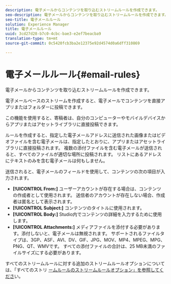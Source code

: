 ```yaml
---
description: 電子メールからコンテンツを取り込むストリームルールを作成できます。
seo-description: 電子メールからコンテンツを取り込むストリームルールを作成できます。
seo-title: 電子メールルール
solution: Experience Manager
title: 電子メールルール
uuid: 3cd27d28-b7c0-4cbc-bae3-e2ef7beacba9
translation-type: tm+mt
source-git-commit: 0c5420fcb3ba2e12375e92d4574d0a6dff310869

---
```



# 電子メールルール{#email-rules}

電子メールからコンテンツを取り込むストリームルールを作成できます。

電子メールベースのストリームを作成すると、電子メールでコンテンツを直接アプリまたはフォルダーに投稿できます。

この機能を使用すると、寄稿者は、自分のコンピューターやモバイルデバイスからアプリまたはアセットライブラリに直接投稿できます。

ルールを作成すると、指定した電子メールアドレスに送信された画像またはビデオファイルを含む電子メールは、指定したとおりに、アプリまたはアセットライブラリに直接投稿されます。 複数の添付ファイルを含む電子メールが送信されると、すべてのファイルが適切な場所に投稿されます。 リストにあるアドレスにテキストのみを含む電子メールは何もしません。

送信されると、電子メールのフィールドを使用して、コンテンツの次の項目が入力されます。

* **[!UICONTROL From:]** ユーザーアカウントが存在する場合は、コンテンツの作成者として使用されます。 送信者のアカウントが存在しない場合、作成者は匿名として表示されます。
* **[!UICONTROL Subject:]** コンテンツのタイトルに使用されます。
* **[!UICONTROL Body:]** Studio内でコンテンツの詳細を入力するために使用します。
* **[!UICONTROL Attachments:]** メディアファイルを添付する必要があります。添付しないと、電子メールは無視されます。 サポートされるファイルタイプは、3GP、ASF、AVI、DV、GIF、JPG、MOV、MP4、MPEG、MPG、PNG、QT、WMVです。 すべての添付ファイルの合計は、25 MB未満のファイルサイズにする必要があります。

すべてのストリームルールに対する追加のストリームルールオプションについては、「すべてのストリ [ームルールのストリームルールオプション」を参照してくださ](../c-streams/c-stream-rule-options-for-all-stream-rules.md#c_stream_rule_options_for_all_stream_rules)い。
